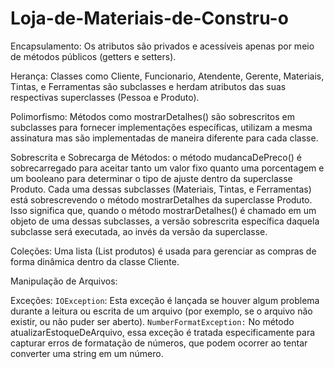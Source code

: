 # Loja-de-Materiais-de-Constru-o

Encapsulamento: Os atributos são privados e acessíveis apenas por meio de métodos públicos (getters e setters).

Herança: Classes como Cliente, Funcionario, Atendente, Gerente, Materiais, Tintas, e Ferramentas são subclasses e herdam atributos das suas respectivas superclasses (Pessoa e Produto).

Polimorfismo: Métodos como mostrarDetalhes() são sobrescritos em subclasses para fornecer implementações específicas,  utilizam a mesma assinatura mas são implementadas de maneira diferente para cada classe.

Sobrescrita e Sobrecarga de Métodos: o método mudancaDePreco() é sobrecarregado para aceitar tanto um valor fixo quanto uma porcentagem e um booleano para determinar o tipo de ajuste dentro da superclasse Produto. Cada uma dessas subclasses (Materiais, Tintas, e Ferramentas) está sobrescrevendo o método mostrarDetalhes da superclasse Produto. Isso significa que, quando o método mostrarDetalhes() é chamado em um objeto de uma dessas subclasses, a versão sobrescrita específica daquela subclasse será executada, ao invés da versão da superclasse.

Coleções: Uma lista (List<Produto> produtos) é usada para gerenciar as compras de forma dinâmica dentro da classe Cliente.

Manipulação de Arquivos: 

Exceções: `IOException`: Esta exceção é lançada se houver algum problema durante a leitura ou escrita de um arquivo (por exemplo, se o arquivo não existir, ou não puder ser aberto). `NumberFormatException:` No método atualizarEstoqueDeArquivo, essa exceção é tratada especificamente para capturar erros de formatação de números, que podem ocorrer ao tentar converter uma string em um número.
